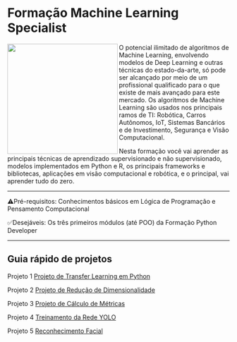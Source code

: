 # Formação Machine Learning Specialist


<picture> <img align="left" src="https://user-images.githubusercontent.com/116984176/230248033-b0da90fc-2b38-4b9e-9b55-aa53fab9d7ff.png" width = 250px></picture>


O potencial ilimitado de algoritmos de Machine Learning, envolvendo modelos de Deep Learning e outras técnicas do estado-da-arte, só pode ser alcançado por meio de um profissional qualificado para o que existe de mais avançado para este mercado. Os algoritmos de Machine Learning são usados nos principais ramos de TI: Robótica, Carros Autônomos, IoT, Sistemas Bancários e de Investimento, Segurança e Visão Computacional.

Nesta formação você vai aprender as principais técnicas de aprendizado supervisionado e não supervisionado, modelos implementados em Python e R, os principais frameworks e bibliotecas, aplicações em visão computacional e robótica, e o principal, vai aprender tudo do zero.

_____________________________________________________________________________________________________________________________________________________________________

⚠️Pré-requisitos: Conhecimentos básicos em Lógica de Programação e Pensamento Computacional

✅Desejáveis: Os três primeiros módulos (até POO) da Formação Python Developer

_____________________________________________________________________________________________________________________________________________________________________

## Guia rápido de projetos 

Projeto 1
[Projeto de Transfer Learning em Python](https://github.com/IsraelEvangelista/MachineLearning_DIO/tree/main/Projeto%201%20-%20Transfer%20Learning)

Projeto 2
[Projeto de Redução de Dimensionalidade](https://github.com/IsraelEvangelista/MachineLearning_DIO/tree/main/Projeto%202%20-%20Redu%C3%A7%C3%A3o%20de%20Dimensionalidade)

Projeto 3
[Projeto de Cálculo de Métricas](https://github.com/IsraelEvangelista/MachineLearning_DIO/tree/main/Projeto%203%20-%20C%C3%A1lculo%20de%20M%C3%A9tricas)

Projeto 4
[Treinamento da Rede YOLO](https://github.com/IsraelEvangelista/MachineLearning_DIO/tree/main/Projeto%204%20-%20Treinamento%20da%20Rede%20YOLO)

Projeto 5
[Reconhecimento Facial](https://github.com/IsraelEvangelista/MachineLearning_DIO/tree/main/Projeto%205%20-%20Reconhecimento%20Facial)
